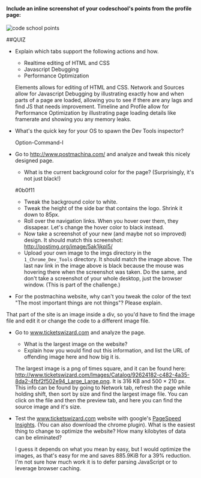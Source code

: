 #### Include an inline screenshot of your codeschool's points from the profile page:

![code school points](/images/code-school.png) 

<!-- Modify the Markdown to include your answers. Don't delete the questions! -->

##QUIZ
* Explain which tabs support the following actions and how.
  * Realtime editing of HTML and CSS 
  * Javascript Debugging
  * Performance Optimization 

  Elements allows for editing of HTML and CSS. Network and Sources allow for Javascript Debugging by illustrating exactly how and when parts of a page are loaded, allowing you to see if there are any lags and find JS that needs improvement.  Timeline and Profile allow for Performance Optimization by illustrating page loading details like framerate and showing you any memory leaks.  

* What's the quick key for your OS to spawn the Dev Tools inspector?

  Option-Command-I

* Go to http://www.postmachina.com/ and analyze and tweak this nicely designed page.
  * What is the current background color for the page?  (Surprisingly, it's not just black!)

  #0b0f11

  * Tweak the background color to white.
  * Tweak the height of the side bar that contains the logo.  Shrink it down to 85px.
  * Roll over the navigation links.  When you hover over them, they dissapear.  Let's change the hover color to black instead.
  * Now take a screenshot of your new (and maybe not so improved) design.  It should match this screenshot: http://postimg.org/image/5ak1jkpl5/
  * Upload your own image to the imgs directory in the `1_Chrome_Dev_Tools` directory.  It should match the image above. The last nav link in the image above is black because the mouse was hovering there when the screenshot was taken. Do the same, and don't take a screenshot of your whole desktop, just the browser window. (This is part of the challenge.)

* For the postmachina website, why can't you tweak the color of the text "The most important things are not things"?  Please explain.

That part of the site is an image inside a div, so you'd have to find the image file and edit it or change the code to a different image file.  

* Go to www.ticketswizard.com and analyze the page.  
  * What is the largest image on the website? 
  * Explain how you would find out this information, and list the URL of offending image here and how big it is.

  The largest image is a png of times square, and it can be found here: http://www.ticketswizard.com/Images/Catalog/92624182-c482-4a35-8da2-4fbf2f502e94_Large_Large.png.  It is 316 KB and 500 × 210 px.  This info can be found by going to Network tab, refresh the page while holding shift, then sort by size and find the largest image file.  You can click on the file and then the preview tab, and here you can find the source image and it's size.  

* Test the www.ticketswizard.com website with google's [PageSpeed Insights](http://www.ticketswizard.com/).  (You can also download the chrome plugin).  What is the easiest thing to change to optimize the website?  How many kilobytes of data can be eliminated?

  I guess it depends on what you mean by easy, but I would optimize the images, as that's easy for me and saves 885.9KiB for a 39% reduction.  I'm not sure how much work it is to defer parsing JavaScript or to leverage browser caching.  
